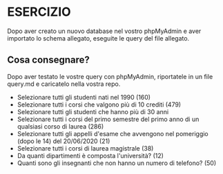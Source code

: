 # ESERCIZIO
Dopo aver creato un nuovo database nel vostro phpMyAdmin e aver importato lo schema allegato, eseguite le query del file allegato.

## Cosa consegnare?
Dopo aver testato le vostre query con phpMyAdmin, riportatele in un file query.md e caricatelo nella vostra repo.
- Selezionare tutti gli studenti nati nel 1990 (160)
- Selezionare tutti i corsi che valgono più di 10 crediti (479)
- Selezionare tutti gli studenti che hanno più di 30 anni
- Selezionare tutti i corsi del primo semestre del primo anno di un qualsiasi corso di laurea (286)
- Selezionare tutti gli appelli d'esame che avvengono nel pomeriggio (dopo le 14) del 20/06/2020 (21)
- Selezionare tutti i corsi di laurea magistrale (38)
- Da quanti dipartimenti è composta l'università? (12)
- Quanti sono gli insegnanti che non hanno un numero di telefono? (50)